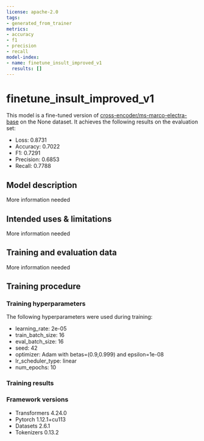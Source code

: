 ```yaml
---
license: apache-2.0
tags:
- generated_from_trainer
metrics:
- accuracy
- f1
- precision
- recall
model-index:
- name: finetune_insult_improved_v1
  results: []
---
```


<!-- This model card has been generated automatically according to the information the Trainer had access to. You
should probably proofread and complete it, then remove this comment. -->

# finetune_insult_improved_v1

This model is a fine-tuned version of [cross-encoder/ms-marco-electra-base](https://huggingface.co/cross-encoder/ms-marco-electra-base) on the None dataset.
It achieves the following results on the evaluation set:
- Loss: 0.8731
- Accuracy: 0.7022
- F1: 0.7291
- Precision: 0.6853
- Recall: 0.7788

## Model description

More information needed

## Intended uses & limitations

More information needed

## Training and evaluation data

More information needed

## Training procedure

### Training hyperparameters

The following hyperparameters were used during training:
- learning_rate: 2e-05
- train_batch_size: 16
- eval_batch_size: 16
- seed: 42
- optimizer: Adam with betas=(0.9,0.999) and epsilon=1e-08
- lr_scheduler_type: linear
- num_epochs: 10

### Training results



### Framework versions

- Transformers 4.24.0
- Pytorch 1.12.1+cu113
- Datasets 2.6.1
- Tokenizers 0.13.2

